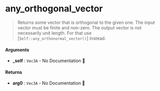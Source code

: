 # any\_orthogonal\_vector

>  Returns some vector that is orthogonal to the given one.
>  The input vector must be finite and non-zero.
>  The output vector is not necessarily unit length. For that use
>  [`Self::any_orthonormal_vector()`] instead.

#### Arguments

- **\_self** : `Vec3A` \- No Documentation 🚧

#### Returns

- **arg0** : `Vec3A` \- No Documentation 🚧